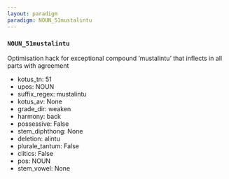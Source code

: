```yaml
---
layout: paradigm
paradigm: NOUN_51mustalintu
---
```

### ` NOUN_51mustalintu `

Optimisation hack for exceptional compound ’mustalintu’ that inflects in all parts with agreement
* kotus_tn: 51
* upos: NOUN
* suffix_regex: mustalintu
* kotus_av: None
* grade_dir: weaken
* harmony: back
* possessive: False
* stem_diphthong: None
* deletion: alintu
* plurale_tantum: False
* clitics: False
* pos: NOUN
* stem_vowel: None
